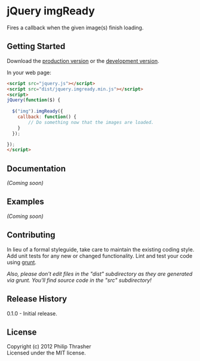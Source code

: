 # jQuery imgReady

Fires a callback when the given image(s) finish loading.

## Getting Started
Download the [production version][min] or the [development version][max].

[min]: https://raw.github.com/pthrasher/jquery.imgready/master/dist/jquery.imgready.min.js
[max]: https://raw.github.com/pthrasher/jquery.imgready/master/dist/jquery.imgready.js

In your web page:

```html
<script src="jquery.js"></script>
<script src="dist/jquery.imgready.min.js"></script>
<script>
jQuery(function($) {
  
  $("img").imgReady({
    callback: function() {
        // Do something now that the images are loaded.
    }
  });

});
</script>
```

## Documentation
_(Coming soon)_

## Examples
_(Coming soon)_

## Contributing
In lieu of a formal styleguide, take care to maintain the existing coding style. Add unit tests for any new or changed functionality. Lint and test your code using [grunt](https://github.com/cowboy/grunt).

_Also, please don't edit files in the "dist" subdirectory as they are generated via grunt. You'll find source code in the "src" subdirectory!_

## Release History
0.1.0 - Initial release.

## License
Copyright (c) 2012 Philip Thrasher  
Licensed under the MIT license.
